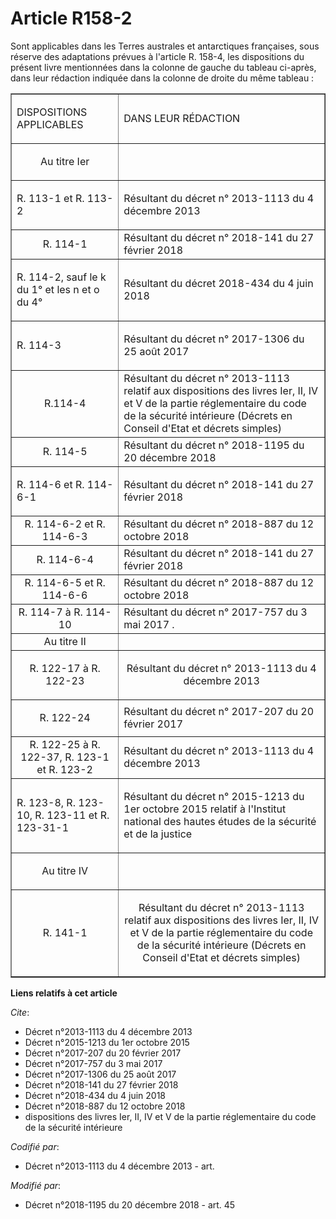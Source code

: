 # Article R158-2

Sont applicables dans les Terres australes et antarctiques françaises, sous réserve des  adaptations prévues à l'article R.
158-4, les dispositions du présent livre mentionnées dans la colonne de gauche du tableau ci-après, dans leur rédaction
indiquée dans la colonne de droite du même tableau :

<table border="1">
  <tbody>
    <tr>
      <td>

DISPOSITIONS APPLICABLES

</td>
      <td>

DANS LEUR RÉDACTION

</td>
    </tr>
    <tr>
      <td align="center">

Au titre Ier

</td>
      <td align="center">
    </td></tr>
    <tr>
      <td align="left">

R. 113-1 et R. 113-2

</td>
      <td align="left">

Résultant du décret n° 2013-1113 du 4 décembre 2013

</td>
    </tr>
    <tr>
      <td align="center">R. 114-1</td>
      <td align="left">Résultant du décret n° 2018-141 du 27 février 2018</td>
    </tr>
    <tr>
      <td align="left">

R. 114-2, sauf le k du 1° et les n et o du 4°

</td>
      <td align="left">

Résultant du décret 2018-434 du 4 juin 2018

</td>
    </tr>
    <tr>
      <td align="left">

R. 114-3

</td>
      <td align="left">

Résultant du décret n° 2017-1306 du 25 août 2017

</td>
    </tr>
    <tr>
      <td align="center">R.114-4</td>
      <td align="left">Résultant du décret n° 2013-1113 relatif aux dispositions des livres Ier, II, IV et V de la partie
réglementaire du code de la sécurité intérieure (Décrets en Conseil d'Etat et décrets simples)</td>
    </tr>
    <tr>
      <td align="center">R. 114-5</td>
      <td align="left">Résultant du décret n° 2018-1195 du 20 décembre 2018</td>
    </tr>
    <tr>
      <td align="left">

R. 114-6 et R. 114-6-1

</td>
      <td align="left">

Résultant du décret n° 2018-141 du 27 février 2018

</td>
    </tr>
    <tr>
      <td align="center">R. 114-6-2 et R. 114-6-3</td>
      <td align="left">Résultant du décret n° 2018-887 du 12 octobre 2018</td>
    </tr>
    <tr>
      <td align="center">R. 114-6-4</td>
      <td align="left">Résultant du décret n° 2018-141 du 27 février 2018</td>
    </tr>
    <tr>
      <td align="center">R. 114-6-5 et R. 114-6-6</td>
      <td align="left">Résultant du décret n° 2018-887 du 12 octobre 2018</td>
    </tr>
    <tr>
      <td align="center">R. 114-7 à R. 114-10</td>
      <td align="left">Résultant du  décret n° 2017-757 du 3 mai 2017 .</td>
    </tr>
    <tr>
      <td align="center">Au titre II</td>
      <td align="center">
    </td></tr>
    <tr>
      <td align="center">R. 122-17 à R. 122-23</td>
      <td align="center">

Résultant du décret n° 2013-1113 du 4 décembre 2013

</td>
    </tr>
    <tr>
      <td align="center">

R. 122-24

</td>
      <td>Résultant du  décret n° 2017-207 du 20 février 2017</td>
    </tr>
    <tr>
      <td align="center">R. 122-25 à R. 122-37, R. 123-1 et R. 123-2</td>
      <td>Résultant du décret n° 2013-1113 du 4 décembre 2013</td>
    </tr>
    <tr>
      <td align="left">

R. 123-8, R. 123-10, R. 123-11 et R. 123-31-1

</td>
      <td align="left">

Résultant du décret n° 2015-1213 du 1er octobre 2015 relatif à l'Institut national des hautes études de la sécurité et de la
justice

</td>
    </tr>
    <tr>
      <td align="center">

Au titre IV

</td>
      <td align="center">
    </td></tr>
    <tr>
      <td align="center">R. 141-1</td>
      <td align="center">

Résultant du décret n° 2013-1113 relatif aux dispositions des livres Ier, II, IV et V de la partie réglementaire du code de
la sécurité intérieure (Décrets en Conseil d'Etat et décrets simples)

</td>
    </tr>
  </tbody>
</table>

**Liens relatifs à cet article**

_Cite_:

  - Décret n°2013-1113 du 4 décembre 2013
  - Décret n°2015-1213 du 1er octobre 2015
  - Décret n°2017-207 du 20 février 2017
  - Décret n°2017-757 du 3 mai 2017
  - Décret n°2017-1306 du 25 août 2017
  - Décret n°2018-141 du 27 février 2018
  - Décret n°2018-434 du 4 juin 2018
  - Décret n°2018-887 du 12 octobre 2018
  - dispositions des livres Ier, II, IV et V de la partie réglementaire du code de la sécurité intérieure

_Codifié par_:

  - Décret n°2013-1113 du 4 décembre 2013 - art.

_Modifié par_:

  - Décret n°2018-1195 du 20 décembre 2018 - art. 45
